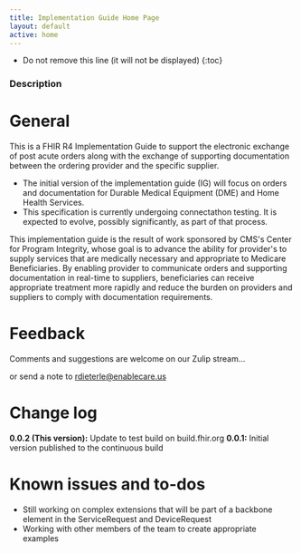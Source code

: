 ```yaml
---
title: Implementation Guide Home Page
layout: default
active: home
---
```


<!-- { :.no_toc } -->

<!-- TOC  the css styling for this is \pages\assets\css\project.css under 'markdown-toc'-->

* Do not remove this line (it will not be displayed)
{:toc}

<!-- end TOC -->

### Description

# General

This is a FHIR R4 Implementation Guide to support the electronic exchange of post acute orders along with the exchange of supporting documentation between the ordering provider and the specific supplier. 
* The initial version of the implementation guide (IG) will focus on orders and documentation for Durable Medical Equipment (DME) and Home Health Services.
* This specification is currently undergoing connectathon testing. It is expected to evolve, possibly significantly, as part of that process.

This implementation guide is the result of work sponsored by CMS's Center for Program Integrity, whose goal is to advance the ability for provider's to supply services that are medically necessary and appropriate to Medicare Beneficiaries. By enabling provider to communicate orders and supporting documentation in real-time to suppliers, beneficiaries can receive appropriate treatment more rapidly and reduce the burden on providers and suppliers to comply with documentation requirements. 
# Feedback
Comments and suggestions are welcome on our Zulip stream...

or send a note to rdieterle@enablecare.us

# Change log

**0.0.2 (This version):** Update to test build on build.fhir.org
**0.0.1:** Initial version published to the continuous build 

# Known issues and to-dos

* Still working on complex extensions that will be part of a backbone element in the ServiceRequest and DeviceRequest
* Working with other members of the team to create appropriate examples 


